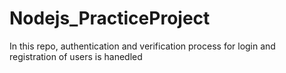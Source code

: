 # Nodejs_PracticeProject
In this repo, authentication and verification process for login and registration of users is hanedled
